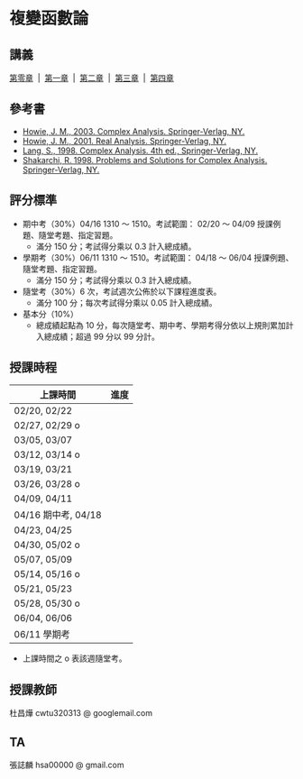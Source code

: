 # 複變函數論 

<!--
單變數複變函數理論是數學領域的必備核心知識。本課程將使同學熟悉其概念與運算，為日後應用打好基礎。

Mastering the analysis of single complex variable is essential for understanding physics, engineering, and various mathematical fields. This course will familiarize students with its concepts and operations, laying the foundation for future applications.
-->

## 講義 

<a href="https://github.com/chang-ye-tu/cv/blob/master/note/note00.pdf">第零章</a>&nbsp; | &nbsp;<a href="https://github.com/chang-ye-tu/cv/blob/master/note/note01.pdf">第一章</a>&nbsp; | &nbsp;<a href="https://github.com/chang-ye-tu/cv/blob/master/note/note02.pdf">第二章</a>&nbsp; | &nbsp;<a href="https://github.com/chang-ye-tu/cv/blob/master/note/note03.pdf">第三章</a>&nbsp; | &nbsp;<a href="https://github.com/chang-ye-tu/cv/blob/master/note/note04.pdf">第四章</a>

## 參考書

- [Howie, J. M., 2003. Complex Analysis. Springer-Verlag, NY.](https://link.springer.com/book/10.1007/978-1-4471-0027-0) 
- [Howie, J. M., 2001. Real Analysis. Springer-Verlag, NY.](https://link.springer.com/book/10.1007/978-1-4471-0341-7)
- [Lang, S., 1998. Complex Analysis. 4th ed., Springer-Verlag, NY.](https://link.springer.com/book/10.1007/978-1-4757-3083-8)
- [Shakarchi, R. 1998. Problems and Solutions for Complex Analysis. Springer-Verlag, NY.](https://link.springer.com/book/10.1007/978-1-4612-1534-9)

<!--
- [Burckel, R. B., 2021. Classical Analysis in the Complex Plane. Springer, Cham.](https://link.springer.com/book/10.1007/978-1-0716-1965-0)
- [Pólya, G., Szegö, G., 1998. Problems and Theorems in Analysis I: Series. Integral Calculus. Theory of Functions. Springer-Verlag, Berlin.](https://link.springer.com/book/10.1007/978-3-642-61983-0)
- [Pólya, G., Szegö, G., 1998. Problems and Theorems in Analysis II: Theory of Functions. Zeros. Polynomials. Determinants. Number Theory. Geometry. Springer-Verlag, Berlin.](https://link.springer.com/book/10.1007/978-3-642-61905-2)
- [Pap, E., 1999. Complex Analysis through Examples and Exercises. Kluwer, Amsterdam.](https://link.springer.com/book/10.1007/978-94-017-1106-7)
- [Asmar, N. H., Grafakos, L., 2018. Complex Analysis with Applications. Springer Nature, Cham.](https://link.springer.com/book/10.1007/978-3-319-94063-2)
- [Ash, R. B., Novinger, P. W., 2007. Complex Variables. 2nd ed., Dover Publications.](https://people.math.sc.edu/girardi/m7034/book/AshComplexVariablesWithHyperlinks.pdf) 
- [Lang, S., 1997. Undergraduate Analysis. 2nd ed, Springer-Verlag, NY.](https://link.springer.com/book/10.1007/978-1-4757-2698-5)
- [Shakarchi, R., 1998. Problems and Solutions for Undergraduate Analysis. Springer-Verlag, NY.](https://link.springer.com/book/10.1007/978-1-4612-1738-1)
- [Lang, S., 1987. Linear Algebra. 3rd ed, Springer-Verlag, NY.](https://link.springer.com/book/10.1007/978-1-4757-1949-9)
- [Shakarchi, R., 1996. Solutions Manual for Lang's Linear Algebra. Springer-Verlag, NY.](https://link.springer.com/book/10.1007/978-1-4612-0755-9)
- [Lang, S., 1987. Introduction to Linear Algebra. 2nd ed, Springer-Verlag, NY.](https://link.springer.com/book/10.1007/978-1-4612-1070-2)
-->

## 評分標準

- 期中考（30%）04/16 1310 ～ 1510。考試範圍： 02/20 ～ 04/09 授課例題、隨堂考題、指定習題。 
  - 滿分 150 分；考試得分乘以 0.3 計入總成績。
- 學期考（30%）06/11 1310 ～ 1510。考試範圍： 04/18 ～ 06/04 授課例題、隨堂考題、指定習題。
  - 滿分 150 分；考試得分乘以 0.3 計入總成績。	
- 隨堂考（30%）6 次，考試週次公佈於以下課程進度表。 
  - 滿分 100 分；每次考試得分乘以 0.05 計入總成績。	
- 基本分（10%）
  - 總成績起點為 10 分，每次隨堂考、期中考、學期考得分依以上規則累加計入總成績；超過 99 分以 99 分計。

## 授課時程

| 上課時間            | 進度               |
|---------------------|--------------------|
| 02/20, 02/22        |                    |
| 02/27, 02/29 o      |                    |
| 03/05, 03/07        |                    | 
| 03/12, 03/14 o      |                    |
| 03/19, 03/21        |                    |
| 03/26, 03/28 o      |                    |
| 04/09, 04/11        |                    |
| 04/16 期中考, 04/18 |                    |
| 04/23, 04/25        |                    |
| 04/30, 05/02 o      |                    |
| 05/07, 05/09        |                    |
| 05/14, 05/16 o      |                    |
| 05/21, 05/23        |                    |
| 05/28, 05/30 o      |                    |
| 06/04, 06/06        |                    |
| 06/11 學期考        |                    |

- 上課時間之 o 表該週隨堂考。

## 授課教師

杜昌燁 cwtu320313 @ googlemail.com

## TA

張誌麟 hsa00000 @ gmail.com
